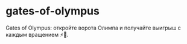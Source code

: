 # gates-of-olympus
Gates of Olympus: откройте ворота Олимпа и получайте выигрыш с каждым вращением ⚡🎰.
